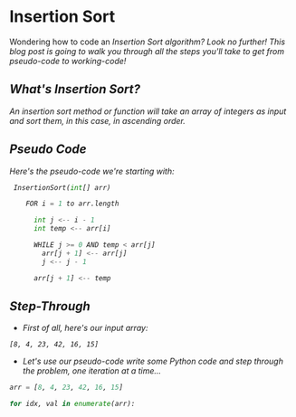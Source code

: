 # Insertion Sort
Wondering how to code an <em>Insertion Sort<em> algorithm? Look no further! This blog post is going to walk you through all the steps you'll take to get from pseudo-code to working-code!

## What's Insertion Sort?

An insertion sort method or function will take an array of integers as input and sort them, in this case, in ascending order.

## Pseudo Code
Here's the pseudo-code we're starting with:
```Python
 InsertionSort(int[] arr)

    FOR i = 1 to arr.length

      int j <-- i - 1
      int temp <-- arr[i]

      WHILE j >= 0 AND temp < arr[j]
        arr[j + 1] <-- arr[j]
        j <-- j - 1

      arr[j + 1] <-- temp
```

## Step-Through
- First of all, here's our input array:

`[8, 4, 23, 42, 16, 15]`

- Let's use our pseudo-code write some Python code and step through the problem, one iteration at a time...

```Python
arr = [8, 4, 23, 42, 16, 15]

for idx, val in enumerate(arr):

```
